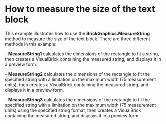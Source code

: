 # How to measure the size of the text block


<p>This example illustrates how to use the <strong>BrickGraphics.MeasureString</strong> method to measure the size of the text block. There are three different methods in this example:</p><p>- <strong>MeasureString1</strong> calculates the dimensions of the rectangle to fit a string, then creates a VisualBrick containing the measured string, and displays it in a preview form.</p><p>- <strong>MeasureString2</strong> calculates the dimensions of the rectangle to fit the specified string with a limitation on the maximum width (75 measurement units), then creates a VisualBrick containing the measured string, and displays it in a preview form.</p><p>- <strong>MeasureString3</strong> calculates the dimensions of the rectangle to fit the specified string with a limitation on the maximum width (75 measurement units) using the specified string format, then creates a VisualBrick containing the measured string, and displays it in a preview form.</p>

<br/>


